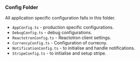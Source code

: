 ### Config Folder
All application specific configuration falls in this folder.

* `AppConfig.ts` - production specific configurations.
* `DebugConfig.ts` - debug configurations.
* `ReactotronConfig.ts` - Reactotron client settings.
* `CurrencyConfig.ts` - Configuration of currecny.
* `NotificationConfig.ts` - to initialise and handle notifications.
* `StripeConfig.ts` - to initialise and setup stripe.